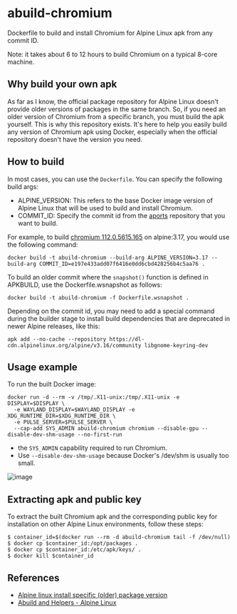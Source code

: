 # abuild-chromium
Dockerfile to build and install Chromium for Alpine Linux apk from any commit ID.

Note: it takes about 6 to 12 hours to build Chromium on a typical 8-core machine.

## Why build your own apk
As far as I know, the official package repository for Alpine Linux doesn't provide older versions of packages in the same branch. So, if you need an older version of Chromium from a specific branch, you must build the apk yourself. This is why this repository exists. It's here to help you easily build any version of Chromium apk using Docker, especially when the official repository doesn't have the version you need.

## How to build
In most cases, you can use the `Dockerfile`. You can specify the following build args:

* ALPINE_VERSION: This refers to the base Docker image version of Alpine Linux that will be used to build and install Chromium.
* COMMIT_ID: Specify the commit id from the [aports](https://gitlab.alpinelinux.org/alpine/aports) repository that you want to build.

For example, to build [chromium 112.0.5615.165](https://gitlab.alpinelinux.org/alpine/aports/-/commit/e197e433add07f6416e0dd6cbd428256b4c5aa76) on alpine:3.17, you would use the following command:

```
docker build -t abuild-chromium --build-arg ALPINE_VERSION=3.17 --build-arg COMMIT_ID=e197e433add07f6416e0dd6cbd428256b4c5aa76 .
```

To build an older commit where the `snapshot()` function is defined in APKBUILD, use the Dockerfile.wsnapshot as follows:

```
docker build -t abuild-chromium -f Dockerfile.wsnapshot .
```

Depending on the commit id, you may need to add a special command during the builder stage to install build dependencies that are deprecated in newer Alpine releases, like this:

```
apk add --no-cache --repository https://dl-cdn.alpinelinux.org/alpine/v3.16/community libgnome-keyring-dev
```

## Usage example
To run the built Docker image:

```
docker run -d --rm -v /tmp/.X11-unix:/tmp/.X11-unix -e DISPLAY=$DISPLAY \
  -e WAYLAND_DISPLAY=$WAYLAND_DISPLAY -e XDG_RUNTIME_DIR=$XDG_RUNTIME_DIR \
  -e PULSE_SERVER=$PULSE_SERVER \
  --cap-add SYS_ADMIN abuild-chromium chromium --disable-gpu --disable-dev-shm-usage --no-first-run
```

* the `SYS_ADMIN` capability required to run Chromium.
* Use `--disable-dev-shm-usage` because Docker's /dev/shm is usually too small.

![image](https://github.com/jptomoya/abuild-chromium/assets/4786564/c8d6cb68-7dd1-4481-a04c-b6b26c53e433)

## Extracting apk and public key
To extract the built Chromium apk and the corresponding public key for installation on other Alpine Linux environments, follow these steps:

```
$ container_id=$(docker run --rm -d abuild-chromium tail -f /dev/null)
$ docker cp $container_id:/opt/packages .
$ docker cp $container_id:/etc/apk/keys/ .
$ docker kill $container_id
```

## References
* [Alpine linux install specific (older) package version](https://medium.com/@scythargon/alpine-linux-install-specific-older-package-version-36eadca31fc1)
* [Abuild and Helpers - Alpine Linux](https://wiki.alpinelinux.org/wiki/Abuild_and_Helpers)
